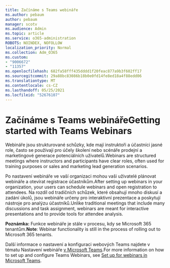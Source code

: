```yaml
---
title: Začínáme s Teams webináře
ms.author: pebaum
author: pebaum
manager: scotv
ms.audience: Admin
ms.topic: article
ms.service: o365-administration
ROBOTS: NOINDEX, NOFOLLOW
localization_priority: Normal
ms.collection: Adm_O365
ms.custom:
- "9006672"
- "11357"
ms.openlocfilehash: 682fa58fff435dddd1f20feac877a9b3f602ff17
ms.sourcegitcommit: 29a88bc83086b18b0e0fd14fe8ed18a4f88edd06
ms.translationtype: MT
ms.contentlocale: cs-CZ
ms.lasthandoff: 05/25/2021
ms.locfileid: "52676107"
---
```

# <a name="getting-started-with-teams-webinars"></a><span data-ttu-id="0d82d-102">Začínáme s Teams webináře</span><span class="sxs-lookup"><span data-stu-id="0d82d-102">Getting started with Teams Webinars</span></span>

<span data-ttu-id="0d82d-103">Webináře jsou strukturované schůzky, kde mají instruktoři a účastníci jasné role, často se používají pro účely školení nebo scénáře prodejní a marketingové generace potenciálních uživatelů.</span><span class="sxs-lookup"><span data-stu-id="0d82d-103">Webinars are structured meetings where instructors and participants have clear roles, often used for training purposes or sales and marketing lead generation scenarios.</span></span>

<span data-ttu-id="0d82d-104">Po nastavení webináře ve vaší organizaci mohou vaši uživatelé plánovat webináře a otevírat registrace účastníkům.</span><span class="sxs-lookup"><span data-stu-id="0d82d-104">After setting up webinars in your organization, your users can schedule webinars and open registration to attendees.</span></span> <span data-ttu-id="0d82d-105">Na rozdíl od tradičních schůzek, které obsahují mnoho diskusí a zadání úkolů, jsou webináře určeny pro interaktivní prezentace a poskytují nástroje pro analýzu účastníků.</span><span class="sxs-lookup"><span data-stu-id="0d82d-105">Unlike traditional meetings that include many discussions and task assignment, webinars are meant for interactive presentations and to provide tools for attendee analysis.</span></span>

<span data-ttu-id="0d82d-106">**Poznámka:** Funkce webináře je stále v procesu, kdy se Microsoft 365 tenantům.</span><span class="sxs-lookup"><span data-stu-id="0d82d-106">**Note**: Webinar functionality is still in the process of rolling out to Microsoft 365 tenants.</span></span> 

<span data-ttu-id="0d82d-107">Další informace o nastavení a konfiguraci webových Teams najdete v tématu Nastavení webináře [v Microsoft Teams](/microsoftteams/set-up-webinars).</span><span class="sxs-lookup"><span data-stu-id="0d82d-107">For more information on how to set up and configure Teams Webinars, see [Set up for webinars in Microsoft Teams](/microsoftteams/set-up-webinars).</span></span>
